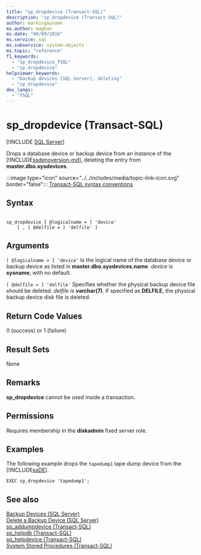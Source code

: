 ```yaml
---
title: "sp_dropdevice (Transact-SQL)"
description: "sp_dropdevice (Transact-SQL)"
author: markingmyname
ms.author: maghan
ms.date: "08/09/2016"
ms.service: sql
ms.subservice: system-objects
ms.topic: "reference"
f1_keywords:
  - "sp_dropdevice_TSQL"
  - "sp_dropdevice"
helpviewer_keywords:
  - "backup devices [SQL Server], deleting"
  - "sp_dropdevice"
dev_langs:
  - "TSQL"
---
```

# sp_dropdevice (Transact-SQL)
[!INCLUDE [SQL Server](../../includes/applies-to-version/sqlserver.md)]

  Drops a database device or backup device from an instance of the [!INCLUDE[ssdenoversion-md](../../includes/ssdenoversion-md.md)], deleting the entry from **master.dbo.sysdevices**.  
   
 :::image type="icon" source="../../includes/media/topic-link-icon.svg" border="false"::: [Transact-SQL syntax conventions](../../t-sql/language-elements/transact-sql-syntax-conventions-transact-sql.md)  
  
## Syntax  
  
```  
  
sp_dropdevice [ @logicalname = ] 'device'   
    [ , [ @delfile = ] 'delfile' ]  
```  
  
## Arguments  
`[ @logicalname = ] 'device'`
 Is the logical name of the database device or backup device as listed in **master.dbo.sysdevices.name**. *device* is **sysname**, with no default.  
  
`[ @delfile = ] 'delfile'`
 Specifies whether the physical backup device file should be deleted. *delfile* is **varchar(7)**. If specified as **DELFILE**, the physical backup device disk file is deleted.  
  
## Return Code Values  
 0 (success) or 1 (failure)  
  
## Result Sets  
 None  
  
## Remarks  
 **sp_dropdevice** cannot be used inside a transaction.  
  
## Permissions  
 Requires membership in the **diskadmin** fixed server role.  
  
## Examples  
 The following example drops the `tapedump1` tape dump device from the [!INCLUDE[ssDE](../../includes/ssde-md.md)].  
  
```  
EXEC sp_dropdevice 'tapedump1';  
```  
  
## See also  
 [Backup Devices &#40;SQL Server&#41;](../../relational-databases/backup-restore/backup-devices-sql-server.md)   
 [Delete a Backup Device &#40;SQL Server&#41;](../../relational-databases/backup-restore/delete-a-backup-device-sql-server.md)   
 [sp_addumpdevice &#40;Transact-SQL&#41;](../../relational-databases/system-stored-procedures/sp-addumpdevice-transact-sql.md)   
 [sp_helpdb &#40;Transact-SQL&#41;](../../relational-databases/system-stored-procedures/sp-helpdb-transact-sql.md)   
 [sp_helpdevice &#40;Transact-SQL&#41;](../../relational-databases/system-stored-procedures/sp-helpdevice-transact-sql.md)   
 [System Stored Procedures &#40;Transact-SQL&#41;](../../relational-databases/system-stored-procedures/system-stored-procedures-transact-sql.md)  
  
  
